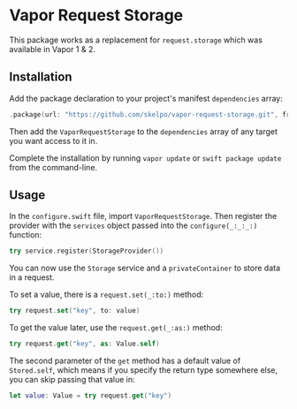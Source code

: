 # Vapor Request Storage

This package works as a replacement for `request.storage` which was available in Vapor 1 & 2.

## Installation

Add the package declaration to your project's manifest `dependencies` array:

```swift
.package(url: "https://github.com/skelpo/vapor-request-storage.git", from: "0.1.0")
```

Then add the `VaporRequestStorage` to the `dependencies` array of any target you want access to it in.

Complete the installation by running `vapor update` or `swift package update` from the command-line.

## Usage

In the `configure.swift` file, import `VaporRequestStorage`. Then register the provider with the `services` object passed into the `configure(_:_:_:)` function:

```swift
try service.register(StorageProvider())
```

You can now use the `Storage` service and a `privateContainer` to store data in a request.

To set a value, there is a `request.set(_:to:)` method:

```swift
try request.set("key", to: value)
```

To get the value later, use the `request.get(_:as:)` method:

```swift
try request.get("key", as: Value.self)
```

The second parameter of the `get` method has a default value of `Stored.self`, which means if you specify the return type somewhere else, you can skip passing that value in:

```swift
let value: Value = try request.get("key")
```